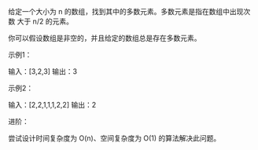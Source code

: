 给定一个大小为 n 的数组，找到其中的多数元素。多数元素是指在数组中出现次数 大于 n/2 的元素。

你可以假设数组是非空的，并且给定的数组总是存在多数元素。



示例1：

输入：[3,2,3]
输出：3


示例2：

输入：[2,2,1,1,1,2,2]
输出：2


进阶：

尝试设计时间复杂度为 O(n)、空间复杂度为 O(1) 的算法解决此问题。
